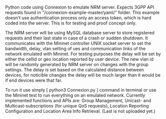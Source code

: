  Python code using Connexion to emulate NRM server.
 Expects 3GPP API requests found in "/connexion-example-master/yaml/" folder.
 This example doesn't use authentication process only an access token, which is hard coded into the server.
 This is for testing and proof concept only.

 The NRM server will be using MySQL database server to store registered requests and their last state in case of a crash or sudden shutdown.
 It communicates with the Mininet controller UNIX socket server to set the bandwidth, delay, vlan setting of ues and communication links of the network emulated with Mininet.
 For testing purposes the delay will be set by either the cellid or geo location reported by user device.
 The new vlan id will be randomly generated by NRM server on changes with the group settings.
 The delay is set based on the calculated distance between devices, for noticible changes the delay will be much larger than it would be if end devices were that far.


 To run it use simply [ python3 Connexion.py ] command in terminal or use the Mininet test to run everything on an emulated network. 
 Currently implemented functions and APIs are: Group Management, Unicast- and Multicast-subscriptions (for unique QoS requests), Location Reporting Configuration and Location Area Info Retrieval. (Last is not uploaded yet.)
